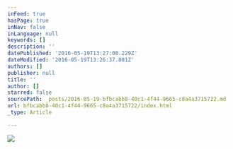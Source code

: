 ```yaml
---
inFeed: true
hasPage: true
inNav: false
inLanguage: null
keywords: []
description: ''
datePublished: '2016-05-19T13:27:00.229Z'
dateModified: '2016-05-19T13:26:37.881Z'
authors: []
publisher: null
title: ''
author: []
starred: false
sourcePath: _posts/2016-05-19-bfbcabb8-40c1-4f44-9665-c8a4a3715722.md
url: bfbcabb8-40c1-4f44-9665-c8a4a3715722/index.html
_type: Article

---
```

![](https://the-grid-user-content.s3-us-west-2.amazonaws.com/2706448d-c42a-4fd2-9688-2324ca8c8f3d.png)